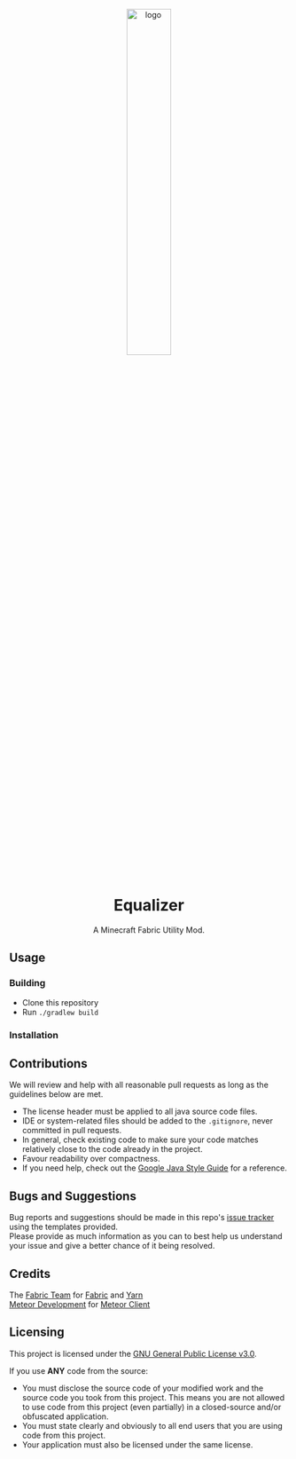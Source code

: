 <!-- remove comments at initial release, update the links to equalizer website -xargana -->

<p align="center">
    <img src="https://xargana.com/media/amazingfilename2.png" alt="logo" width="40%"/>
</p>

<h1 align="center">
    Equalizer
</h1>
<p align="center">A Minecraft Fabric Utility Mod.</p>

<div align="center">
    <!-- unavailable unless the repo is public, leave them in 
    <a href="https://discord.gg/ewztymE6xM"><img src="https://img.shields.io/discord/1309575951117586502?logo=discord" alt="Discord"/></a>
    <br>
    <img src="https://img.shields.io/github/last-commit/equalizer-development/equalizer" alt="GitHub last commit"/>
    <img src="https://img.shields.io/github/commit-activity/w/equalizer-development/equalizer" alt="GitHub commit activity"/>
    <img src="https://img.shields.io/github/contributors/equalizer-development/equalizer" alt="GitHub contributors"/>
    <br>
    <img src="https://img.shields.io/github/languages/code-size/equalizer-development/equalizer" alt="GitHub code size in bytes"/>
    <img src="https://img.shields.io/endpoint?url=https://ghloc.vercel.app/api/equalizer-development/equalizer/badge?filter=.java$&label=lines%20of%20code&color=blue" alt="GitHub lines of code"/>
    -->
</div>

## Usage

### Building
- Clone this repository
- Run `./gradlew build`

### Installation
<!--Follow the [guide](https://equalizerweb/instalation) on the wiki.-->

## Contributions
We will review and help with all reasonable pull requests as long as the guidelines below are met.

- The license header must be applied to all java source code files.
- IDE or system-related files should be added to the `.gitignore`, never committed in pull requests.
- In general, check existing code to make sure your code matches relatively close to the code already in the project.
- Favour readability over compactness.
- If you need help, check out the [Google Java Style Guide](https://google.github.io/styleguide/javaguide.html) for a reference.

## Bugs and Suggestions
Bug reports and suggestions should be made in this repo's [issue tracker](https://github.com/equalizer-development/equalizer/issues) using the templates provided.  
Please provide as much information as you can to best help us understand your issue and give a better chance of it being resolved.

<!-- maybe ill add my own sponsors page idk :3 
## Donations
All of our work is completely free and non-profit (donations pay only for hosting costs), therefore we are very grateful for all donations made to support us in running our community.  
Donations can be made via our [website](https://meteorclient.com/donate) and the minimum amount to get donor benefits is €5.  
You will be rewarded with a role on our Discord server and a customisable in-game cape.  
⚠️ _Make sure to create a Meteor account and link your Discord and Minecraft accounts to fully experience your rewards._ ⚠️
-->

## Credits
<!-- [Cabaletta](https://github.com/cabaletta) and [WagYourTail](https://github.com/wagyourtail) for [Baritone](https://github.com/cabaletta/baritone)  -->
The [Fabric Team](https://github.com/FabricMC) for [Fabric](https://github.com/FabricMC/fabric-loader) and [Yarn](https://github.com/FabricMC/yarn)  
[Meteor Development](https://github.com/MeteorDevelopment) for [Meteor Client](https://github.com/MeteorDevelopment/meteor-client)

## Licensing
This project is licensed under the [GNU General Public License v3.0](https://www.gnu.org/licenses/gpl-3.0.en.html). 

If you use **ANY** code from the source:
- You must disclose the source code of your modified work and the source code you took from this project. This means you are not allowed to use code from this project (even partially) in a closed-source and/or obfuscated application.
- You must state clearly and obviously to all end users that you are using code from this project.
- Your application must also be licensed under the same license.

<!-- 
*If you have any other questions, check our [FAQ](https://meteorclient.com/faq) or ask in our [Discord](https://meteorclient.com/discord) server.*
-->
